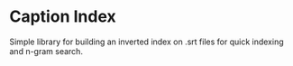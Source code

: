 # Caption Index

Simple library for building an inverted index on .srt files for quick indexing and n-gram search.
